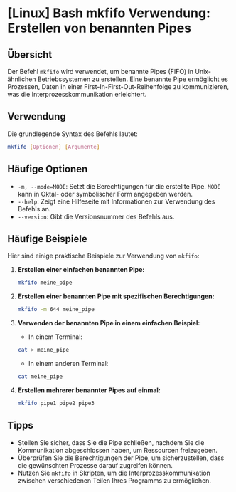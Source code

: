 # [Linux] Bash mkfifo Verwendung: Erstellen von benannten Pipes

## Übersicht
Der Befehl `mkfifo` wird verwendet, um benannte Pipes (FIFO) in Unix-ähnlichen Betriebssystemen zu erstellen. Eine benannte Pipe ermöglicht es Prozessen, Daten in einer First-In-First-Out-Reihenfolge zu kommunizieren, was die Interprozesskommunikation erleichtert.

## Verwendung
Die grundlegende Syntax des Befehls lautet:

```bash
mkfifo [Optionen] [Argumente]
```

## Häufige Optionen
- `-m, --mode=MODE`: Setzt die Berechtigungen für die erstellte Pipe. `MODE` kann in Oktal- oder symbolischer Form angegeben werden.
- `--help`: Zeigt eine Hilfeseite mit Informationen zur Verwendung des Befehls an.
- `--version`: Gibt die Versionsnummer des Befehls aus.

## Häufige Beispiele
Hier sind einige praktische Beispiele zur Verwendung von `mkfifo`:

1. **Erstellen einer einfachen benannten Pipe:**
   ```bash
   mkfifo meine_pipe
   ```

2. **Erstellen einer benannten Pipe mit spezifischen Berechtigungen:**
   ```bash
   mkfifo -m 644 meine_pipe
   ```

3. **Verwenden der benannten Pipe in einem einfachen Beispiel:**
   - In einem Terminal:
   ```bash
   cat > meine_pipe
   ```
   - In einem anderen Terminal:
   ```bash
   cat meine_pipe
   ```

4. **Erstellen mehrerer benannter Pipes auf einmal:**
   ```bash
   mkfifo pipe1 pipe2 pipe3
   ```

## Tipps
- Stellen Sie sicher, dass Sie die Pipe schließen, nachdem Sie die Kommunikation abgeschlossen haben, um Ressourcen freizugeben.
- Überprüfen Sie die Berechtigungen der Pipe, um sicherzustellen, dass die gewünschten Prozesse darauf zugreifen können.
- Nutzen Sie `mkfifo` in Skripten, um die Interprozesskommunikation zwischen verschiedenen Teilen Ihres Programms zu ermöglichen.